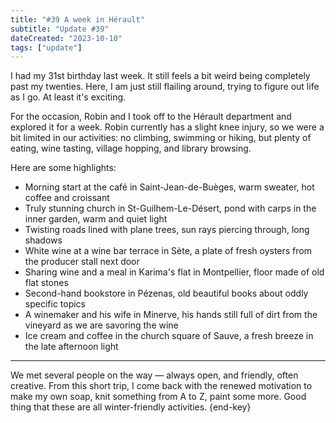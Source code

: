 ```yaml
---
title: "#39 A week in Hérault"
subtitle: "Update #39"
dateCreated: "2023-10-10"
tags: ["update"]
---
```


I had my 31st birthday last week. It still feels a bit weird being completely past my twenties. Here, I am just still flailing around, trying to figure out life as I go. At least it's exciting.

For the occasion, Robin and I took off to the Hérault department and explored it for a week. Robin currently has a slight knee injury, so we were a bit limited in our activities: no climbing, swimming or hiking, but plenty of eating, wine tasting, village hopping, and library browsing.

Here are some highlights:

- Morning start at the café in Saint-Jean-de-Buèges, warm sweater, hot coffee and croissant
- Truly stunning church in St-Guilhem-Le-Désert, pond with carps in the inner garden, warm and quiet light
- Twisting roads lined with plane trees, sun rays piercing through, long shadows
- White wine at a wine bar terrace in Sète, a plate of fresh oysters from the producer stall next door
- Sharing wine and a meal in Karima's flat in Montpellier, floor made of old flat stones
- Second-hand bookstore in Pézenas, old beautiful books about oddly specific topics
- A winemaker and his wife in Minerve, his hands still full of dirt from the vineyard as we are savoring the wine
- Ice cream and coffee in the church square of Sauve, a fresh breeze in the late afternoon light

---

We met several people on the way — always open, and friendly, often creative. From this short trip, I come back with the renewed motivation to make my own soap, knit something from A to Z, paint some more. Good thing that these are all winter-friendly activities. {end-key}
